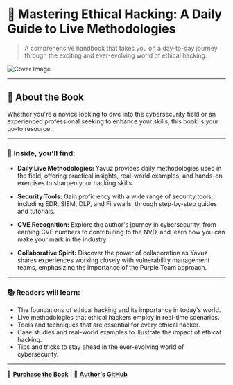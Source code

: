 # 📘 **Mastering Ethical Hacking: A Daily Guide to Live Methodologies**

> A comprehensive handbook that takes you on a day-to-day journey through the exciting and ever-evolving world of ethical hacking.

![Cover Image](https://github.com/YavuzSahbaz/Mastering-Ethical-Hacking/blob/main/image.png)

---

## 🌟 **About the Book**

Whether you're a novice looking to dive into the cybersecurity field or an experienced professional seeking to enhance your skills, this book is your go-to resource.

---

### 🚀 **Inside, you'll find:**

- **Daily Live Methodologies:** Yavuz provides daily methodologies used in the field, offering practical insights, real-world examples, and hands-on exercises to sharpen your hacking skills.

- **Security Tools:** Gain proficiency with a wide range of security tools, including EDR, SIEM, DLP, and Firewalls, through step-by-step guides and tutorials.

- **CVE Recognition:** Explore the author's journey in cybersecurity, from earning CVE numbers to contributing to the NVD, and learn how you can make your mark in the industry.

- **Collaborative Spirit:** Discover the power of collaboration as Yavuz shares experiences working closely with vulnerability management teams, emphasizing the importance of the Purple Team approach.

---

### 📚 **Readers will learn:**

- The foundations of ethical hacking and its importance in today's world.
- Live methodologies that ethical hackers employ in real-time scenarios.
- Tools and techniques that are essential for every ethical hacker.
- Case studies and real-world examples to illustrate the impact of ethical hacking.
- Tips and tricks to stay ahead in the ever-evolving world of cybersecurity.

---

🔗 **[Purchase the Book](https://github.com/YavuzSahbaz/Mastering-Ethical-Hacking/blob/main/Mastering%20Ethical%20Hacking.pdf)** | 🔗 **[Author's GitHub](https://github.com/YavuzSahbaz/)**

